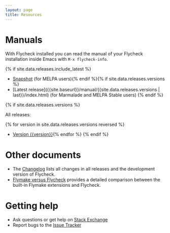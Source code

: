 ```yaml
---
layout: page
title: Resources
---
```


Manuals
=======

With Flycheck installed you can read the manual of your Flycheck installation
inside Emacs with `M-x flycheck-info`.

{% if site.data.releases.include_latest %}
- [Snapshot]({{site.baseurl}}/manual/latest/index.html) (for MELPA users){% endif %}{% if site.data.releases.versions %}
- [Latest release]({{site.baseurl}}/manual/{{site.data.releases.versions | last}}/index.html) (for
Marmalade and MELPA Stable users)
{% endif %}

{% if site.data.releases.versions %}

All releases:

{% for version in site.data.releases.versions reversed %}
- [Version {{version}}]({{site.baseurl}}/manual/{{version}}/index.html){% endfor %}
{% endif %}

Other documents
===============

- The [Changelog]({{site.baseurl}}/changes.html) lists all changes in all
  releases and the development version of Flycheck.
- [Flymake versus Flycheck]({{site.baseurl}}/flycheck-versus-flymake.html)
  provides a detailed comparison between the built-in Flymake extensions and
  Flycheck.

Getting help
============

- Ask questions or get help on
  [Stack Exchange](https://emacs.stackexchange.com/questions/tagged/flycheck)
- Report bugs to the
  [Issue Tracker](https://github.com/flycheck/flycheck/issues)
